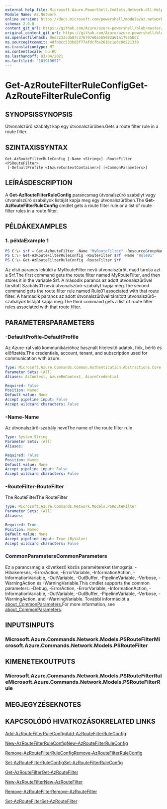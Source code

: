 ```yaml
---
external help file: Microsoft.Azure.PowerShell.Cmdlets.Network.dll-Help.xml
Module Name: Az.Network
online version: https://docs.microsoft.com/powershell/module/az.network/get-azroutefilterruleconfig
schema: 2.0.0
content_git_url: https://github.com/Azure/azure-powershell/blob/master/src/Network/Network/help/Get-AzRouteFilterRuleConfig.md
original_content_git_url: https://github.com/Azure/azure-powershell/blob/master/src/Network/Network/help/Get-AzRouteFilterRuleConfig.md
ms.openlocfilehash: 0ed7233cda87c376707e0a5b5682a61a179550d2
ms.sourcegitcommit: 4dfb0cc533b83f77afdcfbe2618c1e6c8d221330
ms.translationtype: MT
ms.contentlocale: hu-HU
ms.lasthandoff: 03/04/2021
ms.locfileid: "101919657"
---
```

# <span data-ttu-id="92c72-101">Get-AzRouteFilterRuleConfig</span><span class="sxs-lookup"><span data-stu-id="92c72-101">Get-AzRouteFilterRuleConfig</span></span>

## <span data-ttu-id="92c72-102">SYNOPSIS</span><span class="sxs-lookup"><span data-stu-id="92c72-102">SYNOPSIS</span></span>
<span data-ttu-id="92c72-103">Útvonalszűrő szabályt kap egy útvonalszűrőben.</span><span class="sxs-lookup"><span data-stu-id="92c72-103">Gets a route filter rule in a route filter.</span></span>

## <span data-ttu-id="92c72-104">SZINTAXIS</span><span class="sxs-lookup"><span data-stu-id="92c72-104">SYNTAX</span></span>

```
Get-AzRouteFilterRuleConfig [-Name <String>] -RouteFilter <PSRouteFilter>
 [-DefaultProfile <IAzureContextContainer>] [<CommonParameters>]
```

## <span data-ttu-id="92c72-105">LEÍRÁS</span><span class="sxs-lookup"><span data-stu-id="92c72-105">DESCRIPTION</span></span>
<span data-ttu-id="92c72-106">A **Get-AzRouteFilterRuleConfig** parancsmag útvonalszűrő szabályt vagy útvonalszűrő szabályok listáját kapja meg egy útvonalszűrőben.</span><span class="sxs-lookup"><span data-stu-id="92c72-106">The **Get-AzRouteFilterRuleConfig** cmdlet gets a route filter rule or a list of route filter rules in a route filter.</span></span>

## <span data-ttu-id="92c72-107">PÉLDÁK</span><span class="sxs-lookup"><span data-stu-id="92c72-107">EXAMPLES</span></span>

### <span data-ttu-id="92c72-108">1. példa</span><span class="sxs-lookup"><span data-stu-id="92c72-108">Example 1</span></span>
```powershell
PS C:\> $rf = Get-AzRouteFilter -Name "MyRouteFilter" -ResourceGroupName "MyResourceGroup"
PS C:\> Get-AzRouteFilterRuleConfig -RouteFilter $rf -Name "Rule01"
PS C:\> Get-AzRouteFilterRuleConfig -RouteFilter $rf
```

<span data-ttu-id="92c72-109">Az első parancs leküldi a MyRouteFilter nevű útvonalszűrőt, majd tárolja azt a $rf.</span><span class="sxs-lookup"><span data-stu-id="92c72-109">The first command gets the route filter named MyRouteFilter, and then stores it in the variable $rf.</span></span>
<span data-ttu-id="92c72-110">A második parancs az adott útvonalszűrővel társított Szabály01 nevű útvonalszűrő-szabályt kapja meg.</span><span class="sxs-lookup"><span data-stu-id="92c72-110">The second command gets the route filter rule named Rule01 associated with that route filter.</span></span>
<span data-ttu-id="92c72-111">A harmadik parancs az adott útvonalszűrővel társított útvonalszűrő-szabályok listáját kapja meg.</span><span class="sxs-lookup"><span data-stu-id="92c72-111">The third command gets a list of route filter rules associated with that route filter.</span></span>

## <span data-ttu-id="92c72-112">PARAMETERS</span><span class="sxs-lookup"><span data-stu-id="92c72-112">PARAMETERS</span></span>

### <span data-ttu-id="92c72-113">-DefaultProfile</span><span class="sxs-lookup"><span data-stu-id="92c72-113">-DefaultProfile</span></span>
<span data-ttu-id="92c72-114">Az Azure-ral való kommunikációhoz használt hitelesítő adatok, fiók, bérlő és előfizetés.</span><span class="sxs-lookup"><span data-stu-id="92c72-114">The credentials, account, tenant, and subscription used for communication with azure.</span></span>

```yaml
Type: Microsoft.Azure.Commands.Common.Authentication.Abstractions.Core.IAzureContextContainer
Parameter Sets: (All)
Aliases: AzContext, AzureRmContext, AzureCredential

Required: False
Position: Named
Default value: None
Accept pipeline input: False
Accept wildcard characters: False
```

### <span data-ttu-id="92c72-115">-Name</span><span class="sxs-lookup"><span data-stu-id="92c72-115">-Name</span></span>
<span data-ttu-id="92c72-116">Az útvonalszűrő-szabály neve</span><span class="sxs-lookup"><span data-stu-id="92c72-116">The name of the route filter rule</span></span>

```yaml
Type: System.String
Parameter Sets: (All)
Aliases:

Required: False
Position: Named
Default value: None
Accept pipeline input: False
Accept wildcard characters: False
```

### <span data-ttu-id="92c72-117">-RouteFilter</span><span class="sxs-lookup"><span data-stu-id="92c72-117">-RouteFilter</span></span>
<span data-ttu-id="92c72-118">The RouteFilter</span><span class="sxs-lookup"><span data-stu-id="92c72-118">The RouteFilter</span></span>

```yaml
Type: Microsoft.Azure.Commands.Network.Models.PSRouteFilter
Parameter Sets: (All)
Aliases:

Required: True
Position: Named
Default value: None
Accept pipeline input: True (ByValue)
Accept wildcard characters: False
```

### <span data-ttu-id="92c72-119">CommonParameters</span><span class="sxs-lookup"><span data-stu-id="92c72-119">CommonParameters</span></span>
<span data-ttu-id="92c72-120">Ez a parancsmag a következő közös paramétereket támogatja: -Hibakeresés, -ErrorAction, -ErrorVariable, -InformationAction, -InformationVariable, -OutVariable, -OutBuffer, -PipelineVariable, -Verbose, -WarningAction és -WarningVariable.</span><span class="sxs-lookup"><span data-stu-id="92c72-120">This cmdlet supports the common parameters: -Debug, -ErrorAction, -ErrorVariable, -InformationAction, -InformationVariable, -OutVariable, -OutBuffer, -PipelineVariable, -Verbose, -WarningAction, and -WarningVariable.</span></span> <span data-ttu-id="92c72-121">További információt a [about_CommonParameters.](http://go.microsoft.com/fwlink/?LinkID=113216)</span><span class="sxs-lookup"><span data-stu-id="92c72-121">For more information, see [about_CommonParameters](http://go.microsoft.com/fwlink/?LinkID=113216).</span></span>

## <span data-ttu-id="92c72-122">INPUTS</span><span class="sxs-lookup"><span data-stu-id="92c72-122">INPUTS</span></span>

### <span data-ttu-id="92c72-123">Microsoft.Azure.Commands.Network.Models.PSRouteFilter</span><span class="sxs-lookup"><span data-stu-id="92c72-123">Microsoft.Azure.Commands.Network.Models.PSRouteFilter</span></span>

## <span data-ttu-id="92c72-124">KIMENETEK</span><span class="sxs-lookup"><span data-stu-id="92c72-124">OUTPUTS</span></span>

### <span data-ttu-id="92c72-125">Microsoft.Azure.Commands.Network.Models.PSRouteFilterRule</span><span class="sxs-lookup"><span data-stu-id="92c72-125">Microsoft.Azure.Commands.Network.Models.PSRouteFilterRule</span></span>

## <span data-ttu-id="92c72-126">MEGJEGYZÉSEK</span><span class="sxs-lookup"><span data-stu-id="92c72-126">NOTES</span></span>

## <span data-ttu-id="92c72-127">KAPCSOLÓDÓ HIVATKOZÁSOK</span><span class="sxs-lookup"><span data-stu-id="92c72-127">RELATED LINKS</span></span>

[<span data-ttu-id="92c72-128">Add-AzRouteFilterRuleConfig</span><span class="sxs-lookup"><span data-stu-id="92c72-128">Add-AzRouteFilterRuleConfig</span></span>](./Add-AzRouteFilterRuleConfig.md)

[<span data-ttu-id="92c72-129">New-AzRouteFilterRuleConfig</span><span class="sxs-lookup"><span data-stu-id="92c72-129">New-AzRouteFilterRuleConfig</span></span>](./New-AzRouteFilterRuleConfig.md)

[<span data-ttu-id="92c72-130">Remove-AzRouteFilterRuleConfig</span><span class="sxs-lookup"><span data-stu-id="92c72-130">Remove-AzRouteFilterRuleConfig</span></span>](./Remove-AzRouteFilterRuleConfig.md)

[<span data-ttu-id="92c72-131">Set-AzRouteFilterRuleConfig</span><span class="sxs-lookup"><span data-stu-id="92c72-131">Set-AzRouteFilterRuleConfig</span></span>](./Set-AzRouteFilterRuleConfig.md)

[<span data-ttu-id="92c72-132">Get-AzRouteFilter</span><span class="sxs-lookup"><span data-stu-id="92c72-132">Get-AzRouteFilter</span></span>](./Get-AzRouteFilter.md)

[<span data-ttu-id="92c72-133">New-AzRouteFilter</span><span class="sxs-lookup"><span data-stu-id="92c72-133">New-AzRouteFilter</span></span>](./New-AzRouteFilter.md)

[<span data-ttu-id="92c72-134">Remove-AzRouteFilter</span><span class="sxs-lookup"><span data-stu-id="92c72-134">Remove-AzRouteFilter</span></span>](./Remove-AzRouteFilter.md)

[<span data-ttu-id="92c72-135">Set-AzRouteFilter</span><span class="sxs-lookup"><span data-stu-id="92c72-135">Set-AzRouteFilter</span></span>](./Set-AzRouteFilter.md)
